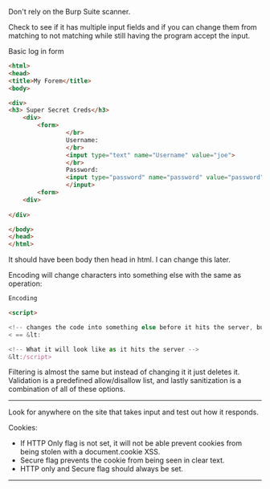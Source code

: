 Don't rely on the Burp Suite scanner.

Check to see if it has multiple input fields and if you can change them from matching to not matching while still having the program accept the input.

Basic log in form
```html
<html>
<head>
<title>My Forem</title>
<body>

<div>
<h3> Super Secret Creds</h3>
	<div>
		<form>
				</br>
				Username:
				</br>
				<input type="text" name="Username" value="joe">
				</br>
				Password:
				<input type="password" name="password" value="password">
				</input>
		<form>
	<div>			
				
</div>

</body>
</head>
</html>
```

It should have been body then head in html. I can change this later.

Encoding
will change characters into something else with the same as operation:
```html
Encoding

<script>

<!-- changes the code into something else before it hits the server, but it will still work the same -->
< == &lt:

<!-- What it will look like as it hits the server -->
&lt:/script>
```

Filtering is almost the same but instead of changing it it just deletes it.
Validation is a predefined allow/disallow list, and lastly sanitization is a combination of all of these options. 

---

Look for anywhere on the site that takes input and test out how it responds.

Cookies:
- If HTTP Only flag is not set, it will not be able prevent cookies from being stolen with a document.cookie XSS.
- Secure flag prevents the cookie from being seen in clear text.
- HTTP only and Secure flag should always be set.

---




